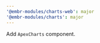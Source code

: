```yaml
---
'@embr-modules/charts-web': major
'@embr-modules/charts': major
---
```


Add `ApexCharts` component.
